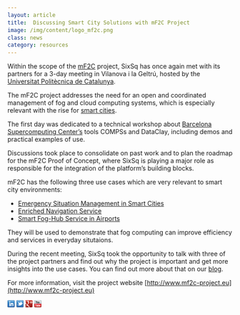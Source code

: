 ```yaml
---
layout: article
title:  Discussing Smart City Solutions with mF2C Project
image: /img/content/logo_mf2c.png
class: news
category: resources
---
```


Within the scope of the [mF2C](http://www.mf2c-project.eu) project, SixSq has once again met with its partners for a 3-day meeting in Vilanova i la Geltrú, hosted by the [Universitat Politècnica de Catalunya](http://www.upc.edu/?set_language=en).

The mF2C project addresses the need for an open and coordinated management of fog and cloud computing systems, which is especially relevant with the rise for [smart cities](http://media.sixsq.com/blog/what-is-a-smart-city).


The first day was dedicated to a technical workshop about [Barcelona Supercomputing Center’s](https://www.bsc.es) tools COMPSs and DataClay, including demos and practical examples of use.

Discussions took place to consolidate on past work and to plan the roadmap for the mF2C Proof of Concept, where SixSq is playing a major role as responsible for the integration of the platform’s building blocks.

mF2C has the following three use cases which are very relevant to smart city environments:


- [Emergency Situation Management in Smart Cities](http://www.mf2c-project.eu/use-case-1-emergency-situation-management-in-smart-city-esm/)
- [Enriched Navigation Service](http://www.mf2c-project.eu/use-case-2-sentinel-smart-boat-use-case/) 
- [Smart Fog-Hub Service in Airports](http://www.mf2c-project.eu/use-case-3-the-smart-fog-hub-service-in-airports/)


They will be used to demonstrate that fog computing can improve efficiency and services in everyday situtaions.  

During the recent meeting, SixSq took the opportunity to talk with three of the project partners and find out why the project is important and get more insights into the use cases. You can find out more about that on our [blog](http://media.sixsq.com/blog/improving-emergency-situation-management-smart-cities).


For more information, visit the project website [http://www.mf2c-project.eu](http://www.mf2c-project.eu)

<a href="http://linkedin.com/company/sixsq"><img src="/img/design/linkedin_small.png" alt="LinkedIn" width="16" /></a> <a href="http://twitter.com/@sixsq"><img src="/img/design/twitter_small.png" alt="Twitter" width="16" /></a> <a href="http://plus.google.com/+sixsq"><img src="/img/design/google_plus_small.png" alt="Google+" width="16" /></a> <a href="https://www.youtube.com/channel/UCGYw3n7c-QsDtsVH32By1-g"><img src="/img/design/youtube_small.png" alt="Youtube" width="16"/></a>

[seri]: https://www.sbfi.admin.ch/sbfi/en/home.html



